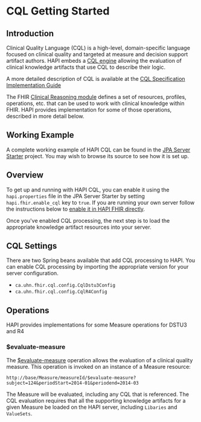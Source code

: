 # CQL Getting Started

## Introduction

Clinical Quality Language (CQL) is a high-level, domain-specific language focused on clinical quality and targeted at measure and decision support artifact authors. HAPI embeds a [CQL engine](https://github.com/DBCG/cql_engine) allowing the evaluation of clinical knowledge artifacts that use CQL to describe their logic.

A more detailed description of CQL is available at the [CQL Specification Implementation Guide](https://cql.hl7.org/)

The FHIR [Clinical Reasoning module](http://www.hl7.org/fhir/clinicalreasoning-module.html) defines a set of resources, profiles, operations, etc. that can be used to work with clinical knowledge within FHIR. HAPI provides implementation for some of those operations, described in more detail below.

## Working Example

A complete working example of HAPI CQL can be found in the [JPA Server Starter](/hapi-fhir/docs/server_jpa/get_started.html) project. You may wish to browse its source to see how it is set up.

## Overview

To get up and running with HAPI CQL, you can enable it using the `hapi.properties` file in the JPA Server Starter by setting `hapi.fhir.enable_cql` key to `true`. If you are running your own server follow the instructions below to [enable it in HAPI FHIR directly](#cql-settings).

Once you've enabled CQL processing, the next step is to load the appropriate knowledge artifact resources into your server.

## CQL Settings

There are two Spring beans available that add CQL processing to HAPI. You can enable CQL processing by importing the appropriate version for your server configuration.

* `ca.uhn.fhir.cql.config.CqlDstu3Config`
* `ca.uhn.fhir.cql.config.CqlR4Config`

## Operations

HAPI provides implementations for some Measure operations for DSTU3 and R4

### $evaluate-measure

The [$evaluate-measure](http://hl7.org/fhir/measure-operation-evaluate-measure.html) operation allows the evaluation of a clinical quality measure. This operation is invoked on an instance of a Measure resource:

`http://base/Measure/measureId/$evaluate-measure?subject=124&periodStart=2014-01&periodend=2014-03`

The Measure will be evaluated, including any CQL that is referenced. The CQL evaluation requires that all the supporting knowledge artifacts for a given Measure be loaded on the HAPI server, including `Libaries` and `ValueSets`.
